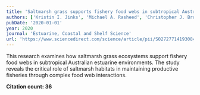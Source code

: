 ```yaml
---
title: 'Saltmarsh grass supports fishery food webs in subtropical Australian estuaries'
authors: ['Kristin I. Jinks', 'Michael A. Rasheed', 'Christopher J. Brown', 'Andrew D. Olds', 'Thomas A. Schlacher', 'Marcus Sheaves', 'Paul H. York', 'Rod M. Connolly']
pubDate: '2020-01-01'
year: 2020
journal: 'Estuarine, Coastal and Shelf Science'
url: 'https://www.sciencedirect.com/science/article/pii/S0272771419308492'
---
```


This research examines how saltmarsh grass ecosystems support fishery food webs in subtropical Australian estuarine environments. The study reveals the critical role of saltmarsh habitats in maintaining productive fisheries through complex food web interactions.

**Citation count: 36**